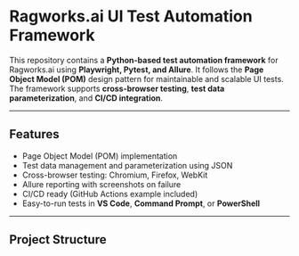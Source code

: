 # Ragworks.ai UI Test Automation Framework

This repository contains a **Python-based test automation framework** for Ragworks.ai using **Playwright, Pytest, and Allure**. It follows the **Page Object Model (POM)** design pattern for maintainable and scalable UI tests. The framework supports **cross-browser testing**, **test data parameterization**, and **CI/CD integration**.

---

## Features

- Page Object Model (POM) implementation
- Test data management and parameterization using JSON
- Cross-browser testing: Chromium, Firefox, WebKit
- Allure reporting with screenshots on failure
- CI/CD ready (GitHub Actions example included)
- Easy-to-run tests in **VS Code**, **Command Prompt**, or **PowerShell**

---

## Project Structure

